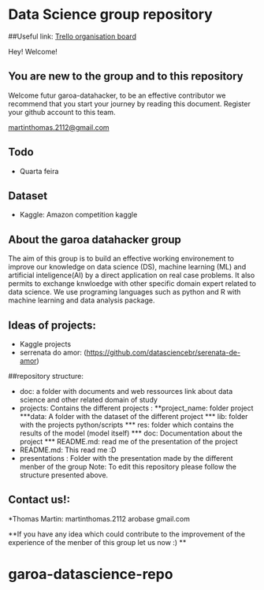 # Data Science group repository


##Useful link:
[Trello organisation board](https://trello.com/b/BWwwCE8D/garoa-datascience)

Hey! Welcome!

## You are new to the group and to this repository
Welcome futur garoa-datahacker, to be an effective contributor we recommend that you start your journey by reading this document.
Register your github account to this team.

martinthomas.2112@gmail.com

## Todo
* Quarta feira

## Dataset
* Kaggle: Amazon competition kaggle

## About the garoa datahacker group
The aim of this group is to build an effective working environement to improve our knowledge on data science (DS), machine learning (ML) and artificial inteligence(AI) by a direct application on real case problems. It also permits to exchange knwloedge with other specific domain expert related to data science. We use programing languages such as python and R with machine learning and data analysis package.

## Ideas of projects:
* Kaggle projects
* serrenata do amor: (https://github.com/datasciencebr/serenata-de-amor)

##repository structure:
* doc: a folder with documents and web ressources link about data science and other related domain of study 
* projects: Contains the different projects :
**project_name: folder project
***data: A folder with the dataset of the different project
*** lib: folder with the projects python/scripts
*** res: folder which contains the results of the model (model itself)
*** doc: Documentation about the project
*** README.md: read me of the presentation of the project
* README.md: This read me :D
* presentations : Folder with the presentation made by the different menber of the group
Note: To edit this repository please follow the structure presented above.

## Contact us!:
*Thomas Martin: martinthomas.2112 arobase gmail.com

**If you have any idea which could contribute to the improvement of the experience of the menber of this group let us now :) **
# garoa-datascience-repo
